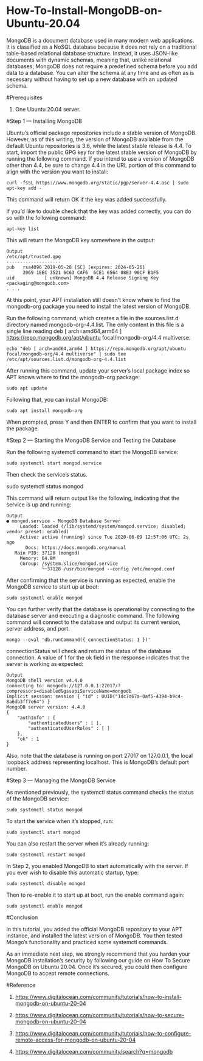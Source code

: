 # How-To-Install-MongoDB-on-Ubuntu-20.04

MongoDB is a document database used in many modern web applications. It is classified as a NoSQL database because it does not rely on a traditional table-based relational database structure.
Instead, it uses JSON-like documents with dynamic schemas, meaning that, unlike relational databases, MongoDB does not require a predefined schema before you add data to a database. You can alter the schema at any time and as often as is necessary without having to set up a new database with an updated schema.

#Prerequisites

1. One Ubuntu 20.04 server.

#Step 1 — Installing MongoDB

Ubuntu’s official package repositories include a stable version of MongoDB. However, as of this writing, the version of MongoDB available from the default Ubuntu repositories is 3.6, while the latest stable release is 4.4.
To start, import the public GPG key for the latest stable version of MongoDB by running the following command. If you intend to use a version of MongoDB other than 4.4, be sure to change 4.4 in the URL portion of this command to align with the version you want to install:

   ```
   curl -fsSL https://www.mongodb.org/static/pgp/server-4.4.asc | sudo apt-key add -
   ```

This command will return OK if the key was added successfully.

If you’d like to double check that the key was added correctly, you can do so with the following command:
   ```
   apt-key list  
   ```

This will return the MongoDB key somewhere in the output:
   ```
   Output
   /etc/apt/trusted.gpg
   --------------------
   pub   rsa4096 2019-05-28 [SC] [expires: 2024-05-26]
         2069 1EEC 3521 6C63 CAF6  6CE1 6564 08E3 90CF B1F5
   uid           [ unknown] MongoDB 4.4 Release Signing Key <packaging@mongodb.com>
   . . .
   ```

At this point, your APT installation still doesn’t know where to find the mongodb-org package you need to install the latest version of MongoDB.

Run the following command, which creates a file in the sources.list.d directory named mongodb-org-4.4.list. The only content in this file is a single line reading deb [ arch=amd64,arm64 ] https://repo.mongodb.org/apt/ubuntu focal/mongodb-org/4.4 multiverse:
   ```
   echo "deb [ arch=amd64,arm64 ] https://repo.mongodb.org/apt/ubuntu focal/mongodb-org/4.4 multiverse" | sudo tee /etc/apt/sources.list.d/mongodb-org-4.4.list
   ```

After running this command, update your server’s local package index so APT knows where to find the mongodb-org package:
   ```
sudo apt update
   ```
Following that, you can install MongoDB:
   ```
   sudo apt install mongodb-org
   ```

When prompted, press Y and then ENTER to confirm that you want to install the package.

#Step 2 — Starting the MongoDB Service and Testing the Database

Run the following systemctl command to start the MongoDB service:
   ```
   sudo systemctl start mongod.service
   ```
Then check the service’s status. 

sudo systemctl status mongod

This command will return output like the following, indicating that the service is up and running:
   ```
   Output
   ● mongod.service - MongoDB Database Server
        Loaded: loaded (/lib/systemd/system/mongod.service; disabled; vendor preset: enabled)
        Active: active (running) since Tue 2020-06-09 12:57:06 UTC; 2s ago
          Docs: https://docs.mongodb.org/manual
      Main PID: 37128 (mongod)
        Memory: 64.8M
        CGroup: /system.slice/mongod.service
                └─37128 /usr/bin/mongod --config /etc/mongod.conf
   ```

After confirming that the service is running as expected, enable the MongoDB service to start up at boot:
   ```
   sudo systemctl enable mongod
   ```

You can further verify that the database is operational by connecting to the database server and executing a diagnostic command. The following command will connect to the database and output its current version, server address, and port.
   ```
   mongo --eval 'db.runCommand({ connectionStatus: 1 })'
   ```

connectionStatus will check and return the status of the database connection. A value of 1 for the ok field in the response indicates that the server is working as expected:
   ```
   Output
   MongoDB shell version v4.4.0
   connecting to: mongodb://127.0.0.1:27017/?compressors=disabled&gssapiServiceName=mongodb
   Implicit session: session { "id" : UUID("1dc7d67a-0af5-4394-b9c4-8a6db3ff7e64") }
   MongoDB server version: 4.4.0
   {
   	   "authInfo" : {
   		   "authenticatedUsers" : [ ],
   		   "authenticatedUserRoles" : [ ]
   	   },
   	   "ok" : 1
   }
   ```

Also, note that the database is running on port 27017 on 127.0.0.1, the local loopback address representing localhost. This is MongoDB’s default port number.

#Step 3 — Managing the MongoDB Service

As mentioned previously, the systemctl status command checks the status of the MongoDB service:
   ```
   sudo systemctl status mongod
   ```
To start the service when it’s stopped, run:
   ```
   sudo systemctl start mongod
   ```

You can also restart the server when it’s already running:
   ```
   sudo systemctl restart mongod
   ```

In Step 2, you enabled MongoDB to start automatically with the server. If you ever wish to disable this automatic startup, type:
   ```
   sudo systemctl disable mongod
   ```

Then to re-enable it to start up at boot, run the enable command again:
   ```
   sudo systemctl enable mongod
   ```

#Conclusion

In this tutorial, you added the official MongoDB repository to your APT instance, and installed the latest version of MongoDB. You then tested Mongo’s functionality and practiced some systemctl commands.

As an immediate next step, we strongly recommend that you harden your MongoDB installation’s security by following our guide on How To Secure MongoDB on Ubuntu 20.04. Once it’s secured, you could then configure MongoDB to accept remote connections.

#Reference

1. https://www.digitalocean.com/community/tutorials/how-to-install-mongodb-on-ubuntu-20-04

2. https://www.digitalocean.com/community/tutorials/how-to-secure-mongodb-on-ubuntu-20-04

3. https://www.digitalocean.com/community/tutorials/how-to-configure-remote-access-for-mongodb-on-ubuntu-20-04

4. https://www.digitalocean.com/community/search?q=mongodb
